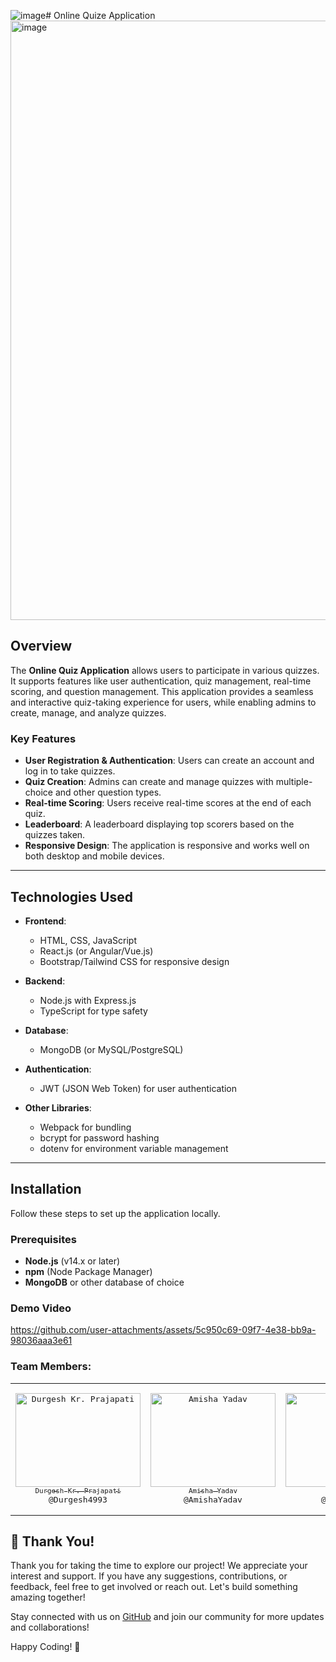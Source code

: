 ![image](https://github.com/user-attachments/assets/e33f58ed-87ad-4560-a6dc-476b3ea2207a)# Online Quize Application
<img width="959" alt="image" src="https://github.com/user-attachments/assets/97b5ac04-3b1a-4544-a0de-3505bb7ab2b2">

## Overview

The **Online Quiz Application** allows users to participate in various quizzes. It supports features like user authentication, quiz management, real-time scoring, and question management. This application provides a seamless and interactive quiz-taking experience for users, while enabling admins to create, manage, and analyze quizzes.

### Key Features
- **User Registration & Authentication**: Users can create an account and log in to take quizzes.
- **Quiz Creation**: Admins can create and manage quizzes with multiple-choice and other question types.
- **Real-time Scoring**: Users receive real-time scores at the end of each quiz.
- **Leaderboard**: A leaderboard displaying top scorers based on the quizzes taken.
- **Responsive Design**: The application is responsive and works well on both desktop and mobile devices.

---

## Technologies Used

- **Frontend**:
  - HTML, CSS, JavaScript
  - React.js (or Angular/Vue.js)
  - Bootstrap/Tailwind CSS for responsive design

- **Backend**:
  - Node.js with Express.js
  - TypeScript for type safety

- **Database**:
  - MongoDB (or MySQL/PostgreSQL)
  
- **Authentication**:
  - JWT (JSON Web Token) for user authentication
  
- **Other Libraries**:
  - Webpack for bundling
  - bcrypt for password hashing
  - dotenv for environment variable management

---

## Installation

Follow these steps to set up the application locally.

### Prerequisites

- **Node.js** (v14.x or later)
- **npm** (Node Package Manager)
- **MongoDB** or other database of choice

### Demo Video

https://github.com/user-attachments/assets/5c950c69-09f7-4e38-bb9a-98036aaa3e61

### Team Members:

<table align="center">
<tr>
<td align="center" width="200"><pre><a href="https://www.linkedin.com/in/durgesh4993/"><img height=150px src="https://github.com/user-attachments/assets/12204d0f-24d4-4c99-aa30-cdda4515b158" width="200" alt="Durgesh Kr. Prajapati" /><br><sub>Durgesh Kr. Prajapati</sub></a><br>@Durgesh4993</pre></td>
<td align="center" width="200"><pre><a href="#"><img height=150px src="#" width="200" alt="Amisha Yadav" /><br><sub>Amisha Yadav</sub></a><br>@AmishaYadav</pre></td>
<td align="center" width="200"><pre><a href="#"><img height=150px src="#" width="200" alt="Ayush Singh" /><br><sub>Ayush Singh</sub></a><br>@Ayushsingh</pre></td>

</tr>
</table>

## 🙏 Thank You!

Thank you for taking the time to explore our project! We appreciate your interest and support. If you have any suggestions, contributions, or feedback, feel free to get involved or reach out. Let's build something amazing together!

Stay connected with us on [GitHub](https://github.com/Durgesh4993) and join our community for more updates and collaborations!

Happy Coding! 🚀

